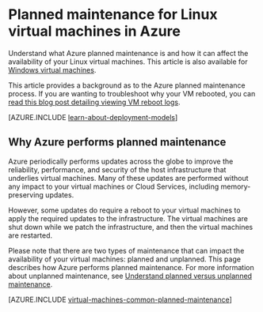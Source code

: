<properties
    pageTitle="Planned maintenance for Linux VMs | Azure"
    description="Understand what Azure planned maintenance is and how it affects your Linux virtual machines running in Azure"
    services="virtual-machines-linux"
    documentationcenter=""
    author="drewm"
    manager="timlt"
    editor=""
    tags="azure-service-management,azure-resource-manager" />
<tags
    ms.assetid="e65e614c-e969-40dc-a271-fe074069daf1"
    ms.service="virtual-machines-linux"
    ms.workload="infrastructure-services"
    ms.tgt_pltfrm="vm-linux"
    ms.devlang="na"
    ms.topic="article"
    ms.date="03/01/2017"
    wacn.date=""
    ms.author="drewm" />

# Planned maintenance for Linux virtual machines in Azure
Understand what Azure planned maintenance is and how it can affect the availability of your Linux virtual machines. This article is also available for [Windows virtual machines](/documentation/articles/virtual-machines-windows-planned-maintenance/).  

This article provides a background as to the Azure planned maintenance process. If you are wanting to troubleshoot why your VM rebooted, you can [read this blog post detailing viewing VM reboot logs](https://azure.microsoft.com/blog/viewing-vm-reboot-logs/).

[AZURE.INCLUDE [learn-about-deployment-models](../../includes/learn-about-deployment-models-both-include.md)]

## Why Azure performs planned maintenance
Azure periodically performs updates across the globe to improve the reliability, performance, and security of the host infrastructure that underlies virtual machines. Many of these updates are performed without any impact to your virtual machines or Cloud Services, including memory-preserving updates.

However, some updates do require a reboot to your virtual machines to apply the required updates to the infrastructure. The virtual machines are shut down while we patch the infrastructure, and then the virtual machines are restarted.

Please note that there are two types of maintenance that can impact the availability of your virtual machines: planned and unplanned. This page describes how Azure performs planned maintenance. For more information about unplanned maintenance, see [Understand planned versus unplanned maintenance](/documentation/articles/virtual-machines-linux-manage-availability/).

[AZURE.INCLUDE [virtual-machines-common-planned-maintenance](../../includes/virtual-machines-common-planned-maintenance.md)]